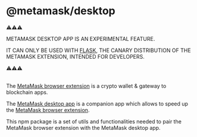 # @metamask/desktop

⚠️⚠️⚠️

METAMASK DESKTOP APP IS AN EXPERIMENTAL FEATURE.

IT CAN ONLY BE USED WITH [FLASK](https://metamask.io/flask/), THE CANARY DISTRIBUTION OF THE METAMASK EXTENSION, INTENDED FOR DEVELOPERS.

⚠️⚠️⚠️
<br><br>

The [MetaMask browser extension](https://github.com/MetaMask/metamask-extension) is a crypto wallet & gateway to blockchain apps.

The [MetaMask desktop app](https://github.com/MetaMask/desktop) is a companion app which allows to speed up the [MetaMask browser extension](https://github.com/MetaMask/metamask-extension).

This npm package is a set of utils and functionalities needed to pair the MetaMask browser extension with the MetaMask desktop app.
